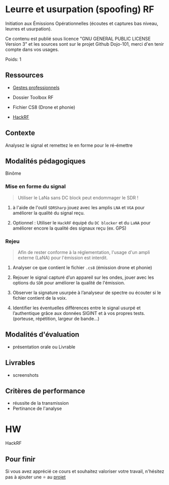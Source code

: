 # Leurre et usurpation (spoofing) RF

Initiation aux Émissions Opérationnelles (écoutes et captures bas niveau, leurres et usurpation).

Ce contenu est publié sous licence "GNU GENERAL PUBLIC LICENSE Version 3" et les sources sont sur le projet Github Dojo-101, merci d'en tenir compte dans vos usages.

Poids: 1

## Ressources


* [Gestes professionnels](https://github.com/Aif4thah/Dojo-101)

* Dossier Toolbox RF

* Fichier CS8 (Drone et phonie)

* [HackRF](https://greatscottgadgets.com/hackrf/one/)


## Contexte

Analysez le signal et remettez le en forme pour le ré-émettre



## Modalités pédagogiques

Binôme


### Mise en forme du signal

> Utiliser le LaNa sans DC block peut endommager le SDR !

1. à l'aide de l'outil `SDRSharp` jouez avec les amplis `LNA` et `VGA` pour améliorer la qualité du signal reçu.

2. Optionnel : Utiliser le `HackRF` équipé du `DC blocker` et du `LaNA` pour améliorer encore la qualité des signaux reçu (ex. GPS)


### Rejeu

> Afin de rester conforme à la réglementation, l'usage d'un ampli externe (LaNA) pour l'émission est interdit.

1. Analyser ce que contient le fichier `.cs8` (émission drone et phonie)

2. Rejouer le signal capturé d’un appareil sur les ondes, jouer avec les options du `SDR` pour améliorer la qualité de l'émission.

3. Observer la signature usurpée à l’analyseur de spectre ou écouter si le fichier contient de la voix.

4. Identifier les éventuelles différences entre le signal usurpé et l’authentique grâce aux données SIGINT et à vos propres tests. (porteuse, répétition, largeur de bande…)


## Modalités d'évaluation

* présentation orale ou Livrable

## Livrables

* screenshots

## Critères de performance

* réussite de la transmission
* Pertinance de l'analyse

# HW

HackRF

## Pour finir

Si vous avez apprécié ce cours et souhaitez valoriser votre travail, n'hésitez pas à ajouter une ⭐ au [projet](https://github.com/Aif4thah/Dojo-101)
